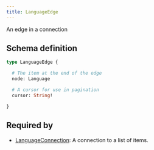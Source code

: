 ```yaml
---
title: LanguageEdge
---
```


An edge in a connection

## Schema definition
```graphql
type LanguageEdge {

  # The item at the end of the edge
  node: Language 

  # A cursor for use in pagination
  cursor: String! 

}
```

## Required by
* [LanguageConnection](graphql/schema/languageconnection.md): A connection to a list of items.
